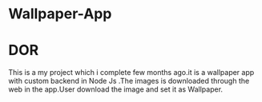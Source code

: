 # Wallpaper-App
# DOR 
This is a my project which i complete few months ago.it is a wallpaper app with custom backend in Node Js
.The images is downloaded through the web in the app.User download the image and  set it as Wallpaper.
